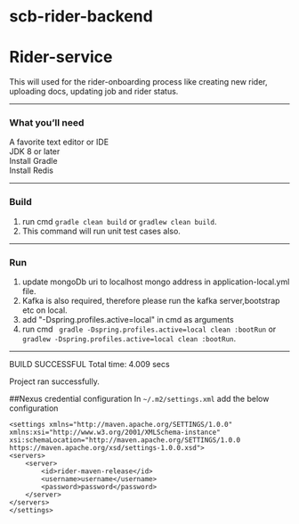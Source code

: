 # scb-rider-backend
# Rider-service

This will used for the rider-onboarding process like creating new rider, uploading docs, updating job and rider status.

-------------------
### What you’ll need
A favorite text editor or IDE\
JDK 8 or later\
Install Gradle\
Install Redis

-------------
### Build
1. run cmd `gradle clean build` or `gradlew clean build`.
2. This command will run unit test cases also.

-----
### Run
1. update mongoDb uri to localhost mongo address in application-local.yml file.
2. Kafka is also required, therefore please run the kafka server,bootstrap etc on local.
3. add  "-Dspring.profiles.active=local" in cmd as arguments 
4. run cmd ` gradle -Dspring.profiles.active=local clean :bootRun` or `gradlew -Dspring.profiles.active=local clean :bootRun`.
-----
  BUILD SUCCESSFUL
  Total time: 4.009 secs
  
  Project ran successfully.

##Nexus credential configuration
In `~/.m2/settings.xml` add the below configuration
```
<settings xmlns="http://maven.apache.org/SETTINGS/1.0.0" xmlns:xsi="http://www.w3.org/2001/XMLSchema-instance" xsi:schemaLocation="http://maven.apache.org/SETTINGS/1.0.0 https://maven.apache.org/xsd/settings-1.0.0.xsd">
<servers>
    <server>
        <id>rider-maven-release</id>
        <username>username</username>
        <password>password</password>
    </server>
</servers>
</settings>
```
